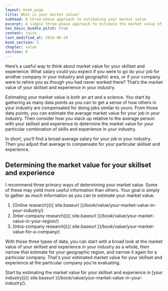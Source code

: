```yaml
---
layout: book_page
title: What is your market value?
subhead: A three-phase approach to estimating your market value
excerpt: A simple three-phase approach to estimate the market value of your skillset and experience in your industry, and for a particular company.
has_basic_bundle_pitch: true
context: raise
last_modified_at: 2016-06-29
book_section: 5
chapter: value
section: 0
---
```

Here’s a useful way to think about market value for your skillset and experience: What salary could you expect if you were to go do your job for another company in your industry and geographic area, or if your company were to rehire you as though you had never worked there? That’s the market value of your skillset and experience in your industry. 

Estimating your market value is both an art and a science. You start by gathering as many data points as you can to get a sense of how others in your industry are compensated for doing jobs similar to yours. From those data points, you can estimate the average market value for your job in your industry. Then consider how you stack up relative to the average person with your skillset and experience to determine the market value for *your* particular combination of skills and experience in your industry.

In short, you’ll find a broad average salary for your job in your industry. Then you adjust that average to compensate for *your* particular skillset and experience.

## Determining the market value for your skillset and experience

I recommend three primary ways of determining your market value. Some of these may yield more useful information than others. Your goal is simply to gather as much information as you can to estimate your market value.

1. [Online research]({{ site.baseurl }}/book/value/your-market-value-in-your-industry/)
2. [Inter-company research]({{ site.baseurl }}/book/value/your-market-value-in-your-region/)
3. [Intra-company research]({{ site.baseurl }}/book/value/your-market-value-for-a-company/)

With those three types of data, you can start with a broad look at the market value of your skillset and experience in your industry as a whole, then narrow that estimate for your geographic region, and narrow it again for a particular company. That's your estimated market value for your skillset and experience at the particular company you're evaluating.

Start by estimating the market value for your skillset and experience in [your industry]({{ site.baseurl }}/book/value/your-market-value-in-your-industry/).